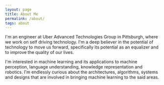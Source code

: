 ```yaml
---
layout: page
title: About Me
permalink: /about/
tags: about
---
```


I'm an engineer at Uber Advanced Technologies Group in Pittsburgh, where we work on self driving technology. I'm a deep believer in the potential of technology to move us forward, specifically its potential as an equalizer and to improve the quality of our lives.

I'm interested in machine learning and its applications to machine perception, language understanding, knowledge representation and robotics. I'm endlessly curious about the architectures, algorithms, systems and designs that are involved in bringing machine learning to the said areas.
